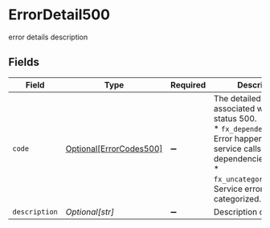 # ErrorDetail500

error details description


## Fields

| Field                                                                                                                                                                                                 | Type                                                                                                                                                                                                  | Required                                                                                                                                                                                              | Description                                                                                                                                                                                           |
| ----------------------------------------------------------------------------------------------------------------------------------------------------------------------------------------------------- | ----------------------------------------------------------------------------------------------------------------------------------------------------------------------------------------------------- | ----------------------------------------------------------------------------------------------------------------------------------------------------------------------------------------------------- | ----------------------------------------------------------------------------------------------------------------------------------------------------------------------------------------------------- |
| `code`                                                                                                                                                                                                | [Optional[ErrorCodes500]](../../models/errors/errorcodes500.md)                                                                                                                                       | :heavy_minus_sign:                                                                                                                                                                                    | The detailed error code associated with HTTP status 500.<br/>* `fx_dependency_error`: Error happens when the service calls its dependencies.<br/>* `fx_uncategorized_error`: Service errors not categorized.<br/> |
| `description`                                                                                                                                                                                         | *Optional[str]*                                                                                                                                                                                       | :heavy_minus_sign:                                                                                                                                                                                    | Description of the error.                                                                                                                                                                             |